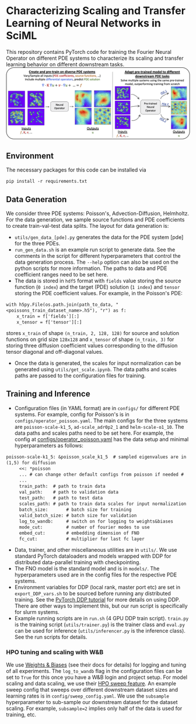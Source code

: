 # Characterizing Scaling and Transfer Learning of Neural Networks in SciML
This repository contains PyTorch code for training the Fourier Neural Operator on different PDE systems to characterize its scaling and transfer learning behavior on different downstream tasks. 
![overview](assets/overview.png)

## Environment
The necessary packages for this code can be installed via
```
pip install -r requirements.txt
```

## Data Generation
We consider three PDE systems: Poisson's, Advection-Diffusion, Helmholtz. For the data generation, we sample source functions and PDE coefficients to create train-val-test data splits. The layout for data generation is:

- `utils/gen_data_[pde].py` generates the data for the PDE system [pde] for the three PDEs. 
- `run_gen_data.sh` is an example run script to generate data. See the comments in the script for different hyperparameters that control the data generation process. The ``--help`` option can also be used on the python scripts for more information. The paths to data and PDE coefficient ranges need to be set here.
- The data is stored in ``hdf5`` format with ``fields`` value storing the source function (``0 index``) and the target (PDE) solution (``1 index``) and ``tensor`` storing the PDE coefficient values. For example, in the Poisson's PDE:
```
with h5py.File(os.path.join(path_to_data, "<poissons_train_dataset_name>.h5"), "r") as f:
    x_train = f['fields'][:]
    x_tensor = f['tensor'][:]
```
stores ``x_train`` of shape ``(n_train, 2, 128, 128)`` for  source and solution functions on grid size ``128x128`` and ``x_tensor`` of shape ``(n_train, 3)`` for storing three diffusion coefficient values corresponding to the diffusion tensor diagonal and off-diagonal values.
- Once the data is generated, the scales for input normalization can be generated using ``utils/get_scale.ipynb``. The data paths and scales paths are passed to the configuration files for training.

## Training and Inference
- Configuration files (in YAML format) are in `configs/` for different PDE systems. For example, config for Poisson's is in `configs/operator_poisson.yaml`.  The main configs for the three systems are ``poisson-scale-k1_5``, ``ad-scale_adr0p2_1`` and ``helm-scale-o1_10``. The data paths and scales paths need to be set here. For example, the config at [configs/operator_poisson.yaml](config/operator_poisson.yaml) has the data setup and minimal hyperparameters as follows:
 ```
poisson-scale-k1_5: &poisson_scale_k1_5  # sampled eigenvalues are in (1,5) for diffusion
	  <<: *poisson
	  ... # can change other default configs from poisson if needed #
	  ...
	  train_path:  # path to train data
	  val_path:    # path to validation data
	  test_path:   # path to test data
	  scales_path: # path to train data scales for input normalization 
	  batch_size:       # batch size for training 
	  valid_batch_size: # batch size for validation
	  log_to_wandb:     # switch on for logging to weights&biases
	  mode_cut:         # number of fourier modes to use
	  embed_cut:        # embedding dimension of FNO
	  fc_cut:           # multiplier for last fc layer
``` 
- Data, trainer, and other miscellaneous utilities are in `utils/`. We use standard PyTorch dataloaders and models wrapped with DDP for distributed data-parallel training with checkpointing.
- The FNO model is the standard model and is in `models/`. The hyperparameters used are in the config files for the respective PDE systems.
- Environment variables for DDP (local rank, master port etc) are set in `export_DDP_vars.sh` to be sourced before running any distributed training. See the [PyTorch DDP tutorial](https://pytorch.org/tutorials/intermediate/ddp_tutorial.html) for more details on using DDP. There are other ways to implement this, but our run script is specifically for slurm systems.
- Example running scripts are in `run.sh` (4 GPU DDP train script). ``train.py`` is the training script (``utils/trainer.py``) is the trainer class and ``eval.py`` can be used for inference (``utils/inferencer.py`` is the inference class). See the run scripts for details.

### HPO tuning and scaling with W&B
We use [Weights & Biases](https://wandb.ai/site) (see their docs for details) for logging and tuning of all experiments. The ``log_to_wandb`` flag in the configuration files can be set to ``True`` for this once you have a W&B login and project setup.  For model scaling and data scaling, we use their [HPO sweep feature](https://docs.wandb.ai/guides/sweeps). An example sweep config that sweeps over different downstream dataset sizes and learning rates is in ``config/sweep_config.yaml``.  We use the ``subsample`` hyperparameter to sub-sample our downstream dataset for the dataset scaling. For example, ``subsample=2`` implies only half of the data is used for training, etc.
